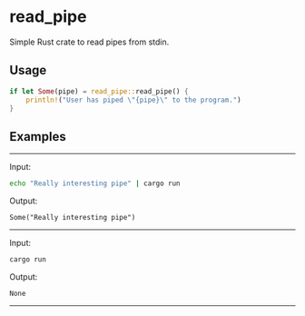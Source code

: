 # read_pipe
Simple Rust crate to read pipes from stdin.

## Usage
```rust
if let Some(pipe) = read_pipe::read_pipe() {
    println!("User has piped \"{pipe}\" to the program.")
}
```

## Examples
---
Input:
```bash
echo "Really interesting pipe" | cargo run
```
Output:
```
Some("Really interesting pipe")
```
---
Input:
```bash
cargo run
```
Output:
```
None
```
---
